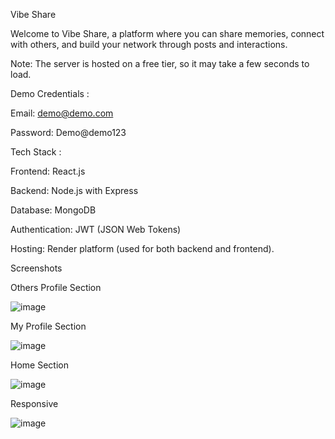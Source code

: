 Vibe Share

Welcome to Vibe Share, a platform where you can share memories, connect with others, and build your network through posts and interactions.

Note: The server is hosted on a free tier, so it may take a few seconds to load.

Demo Credentials :

Email: demo@demo.com

Password: Demo@demo123


Tech Stack :

Frontend: React.js

Backend: Node.js with Express

Database: MongoDB

Authentication: JWT (JSON Web Tokens)

Hosting: Render platform (used for both backend and frontend).

Screenshots

Others Profile Section

![image](https://github.com/user-attachments/assets/e2b7329f-1d62-43a4-8336-a9982364d6ff)


My Profile Section

![image](https://github.com/user-attachments/assets/a9fa7ec7-1912-45db-9117-857e07874cf4)


Home Section

![image](https://github.com/user-attachments/assets/c1b0355c-30f7-47ea-ba68-9a4f00d21d35)


Responsive

![image](https://github.com/user-attachments/assets/6f21b27f-e144-4bf9-a24e-5ab2a098c14f)




